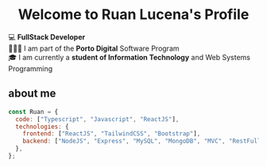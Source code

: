 <p align="center">
  <h1 align="center">Welcome to Ruan Lucena</a>'s Profile</h1>
</p>

💻 **FullStack Developer**
<br>
👨🏻‍💻 I am part of the **Porto Digital** Software Program
<br>
🎓 I am currently a **student of Information Technology** and Web Systems Programming

## about me

```javascript
const Ruan = {
  code: ["Typescript", "Javascript", "ReactJS"],
  technologies: {
    frontend: ["ReactJS", "TailwindCSS", "Bootstrap"],
    backend: ["NodeJS", "Express", "MySQL", "MongoDB", "MVC", "RestFull"],
  },
};
```


